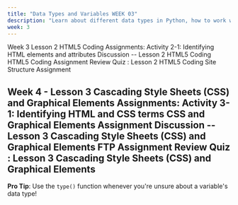 ```yaml
---
title: "Data Types and Variables WEEK 03"
description: "Learn about different data types in Python, how to work with variables, and handle user input effectively."
week: 3
---
```


Week 3  Lesson 2 HTML5 Coding
    Assignments:
    Activity 2-1: Identifying HTML elements and attributes
    Discussion -- Lesson 2 HTML5 Coding
    HTML5 Coding Assignment
    Review Quiz : Lesson 2 HTML5 Coding
    Site Structure Assignment


    

Week 4 - Lesson 3 Cascading Style Sheets (CSS) and Graphical Elements
    Assignments:
    Activity 3-1: Identifying HTML and CSS terms
    CSS and Graphical Elements Assignment
    Discussion -- Lesson 3 Cascading Style Sheets (CSS) and Graphical Elements
    FTP Assignment
    Review Quiz : Lesson 3 Cascading Style Sheets (CSS) and Graphical Elements
---

**Pro Tip**: Use the `type()` function whenever you're unsure about a variable's data type!